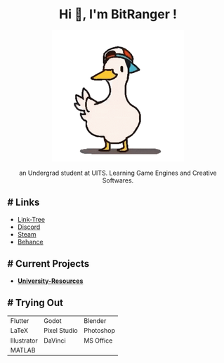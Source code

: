 <h1 align="center">Hi 👋, I'm BitRanger !</h1>
<p align=center> <img src="shuba-duck-know-your-meme.gif" height=300px width=300px></p>
<p align=center>an Undergrad student at UITS. Learning Game Engines and Creative Softwares.</p> 
  
<h2># Links</h2>

- <a href="https://forms.gle/ifDSTsdRaG9c4zJ3A">Link-Tree</a>
- <a href="https://discordapp.com/users/461953229299646471">Discord</a>
- <a href="https://steamcommunity.com/id/BitRanger/">Steam</a>
- <a href="https://www.behance.net/b1tranger">Behance</a>

<h2># Current Projects</h2>

- **[University-Resources](https://b1tranger.github.io/oUITS-Resources/)**


<h2># Trying Out</h2>
<table><tr>
<td>Flutter</td>
<td>Godot</td>
<td>Blender</td>
</tr>
<tr>
<td>LaTeX</td>
<td>Pixel Studio</td>
<td>Photoshop</td>
</tr>
<tr>
<td>Illustrator</td>
<td>DaVinci</td>
<td>MS Office</td>
</tr>
<tr>
<td>MATLAB</td>
<td></td>
<td></td>
</tr></table>

<!-- <h2># Stats</h2>
<p> <img src="https://github-readme-stats.vercel.app/api?username=b1tranger&theme=dracula" alt="Stats" /> -->

<!-- https://github.com/anuraghazra/github-readme-stats?tab=readme-ov-file#showing-icons -->

